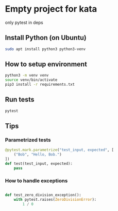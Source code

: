 # Empty project for kata

only pytest in deps

## Install Python (on Ubuntu)

```sh
sudo apt install python3 python3-venv
```

## How to setup environment

```sh
python3 -m venv venv
source venv/bin/activate
pip3 install -r requirements.txt
``` 

## Run tests

```sh
pytest
```

## Tips

### Parametrized tests
```python
@pytest.mark.parametrize("test_input, expected", [
    ("Bob", "Hello, Bob.")
])
def test(test_input, expected):
    pass
```

### How to handle exceptions
```python

def test_zero_division_exception():
    with pytest.raises(ZeroDivisionError):
        1 / 0
```
